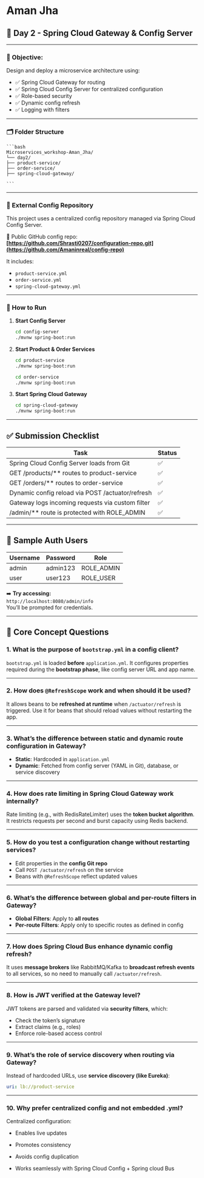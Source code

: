 # Aman Jha

## 📅 Day 2 - Spring Cloud Gateway & Config Server

---

### 🧩 Objective:
Design and deploy a microservice architecture using:
- ✅ Spring Cloud Gateway for routing
- ✅ Spring Cloud Config Server for centralized configuration
- ✅ Role-based security
- ✅ Dynamic config refresh
- ✅ Logging with filters

---

### 🗂️ Folder Structure

    ```bash
    Microservices_workshop-Aman_Jha/
    └── day2/
    ├── product-service/
    ├── order-service/
    ├── spring-cloud-gateway/
    
    ```
---

### 🔗 External Config Repository

This project uses a centralized config repository managed via Spring Cloud Config Server.

📁 Public GitHub config repo:
**[https://github.com/Shrasti0207/configuration-repo.git](https://github.com/Amaninreal/config-repo)**

It includes:
- `product-service.yml`
- `order-service.yml`
- `spring-cloud-gateway.yml`

---

### 🧪 How to Run

1. **Start Config Server**
   ```bash
   cd config-server
   ./mvnw spring-boot:run
   ```
2. **Start Product & Order Services**
    ```bash
    cd product-service
    ./mvnw spring-boot:run
    
    cd order-service
    ./mvnw spring-boot:run
    
    ```

3. **Start Spring Cloud Gateway**
    ```bash
    cd spring-cloud-gateway
    ./mvnw spring-boot:run
   ```
---
## ✅ Submission Checklist

| Task                                                       | Status |
|------------------------------------------------------------|--------|
| Spring Cloud Config Server loads from Git                  | ✅     |
| GET /products/** routes to product-service                 | ✅     |
| GET /orders/** routes to order-service                     | ✅     |
| Dynamic config reload via POST /actuator/refresh           | ✅     |
| Gateway logs incoming requests via custom filter           | ✅     |
| /admin/** route is protected with ROLE_ADMIN               | ✅     |

---

## 🔐 Sample Auth Users

| Username | Password  | Role       |
|----------|-----------|------------|
| admin    | admin123  | ROLE_ADMIN |
| user     | user123   | ROLE_USER  |

➡️ **Try accessing:**  
`http://localhost:8080/admin/info`  
You’ll be prompted for credentials.

---

## 📘 Core Concept Questions

### 1. What is the purpose of `bootstrap.yml` in a config client?
`bootstrap.yml` is loaded **before** `application.yml`. It configures properties required during the **bootstrap phase**, like config server URL and app name.

---

### 2. How does `@RefreshScope` work and when should it be used?
It allows beans to be **refreshed at runtime** when `/actuator/refresh` is triggered. Use it for beans that should reload values without restarting the app.

---

### 3. What’s the difference between static and dynamic route configuration in Gateway?

- **Static**: Hardcoded in `application.yml`
- **Dynamic**: Fetched from config server (YAML in Git), database, or service discovery

---

### 4. How does rate limiting in Spring Cloud Gateway work internally?
Rate limiting (e.g., with RedisRateLimiter) uses the **token bucket algorithm**. It restricts requests per second and burst capacity using Redis backend.

---

### 5. How do you test a configuration change without restarting services?

- Edit properties in the **config Git repo**
- Call `POST /actuator/refresh` on the service
- Beans with `@RefreshScope` reflect updated values

---

### 6. What’s the difference between global and per-route filters in Gateway?

- **Global Filters**: Apply to **all routes**
- **Per-route Filters**: Apply only to specific routes as defined in config

---

### 7. How does Spring Cloud Bus enhance dynamic config refresh?
It uses **message brokers** like RabbitMQ/Kafka to **broadcast refresh events** to all services, so no need to manually call `/actuator/refresh`.

---

### 8. How is JWT verified at the Gateway level?
JWT tokens are parsed and validated via **security filters**, which:
- Check the token’s signature
- Extract claims (e.g., roles)
- Enforce role-based access control

---

### 9. What’s the role of service discovery when routing via Gateway?
Instead of hardcoded URLs, use **service discovery (like Eureka)**:
```yaml
uri: lb://product-service
````
---
### 10. Why prefer centralized config and not embedded .yml?
Centralized configuration:
- Enables live updates

- Promotes consistency

- Avoids config duplication

- Works seamlessly with Spring Cloud Config + Spring cloud Bus

